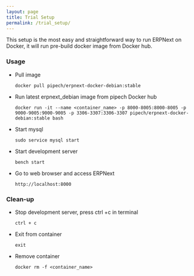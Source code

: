 ```yaml
---
layout: page
title: Trial Setup
permalink: /trial_setup/
---
```


This setup is the most easy and straightforward way to run ERPNext on Docker,
it will run pre-build docker image from Docker hub.

### Usage

* Pull image

    `docker pull pipech/erpnext-docker-debian:stable`

* Run latest erpnext_debian image from pipech Docker hub

    `docker run -it --name <container_name> -p 8000-8005:8000-8005 -p 9000-9005:9000-9005 -p 3306-3307:3306-3307 pipech/erpnext-docker-debian:stable bash`

* Start mysql

    `sudo service mysql start`

* Start development server

    `bench start`

* Go to web browser and access ERPNext

    `http://localhost:8000`

### Clean-up

* Stop development server, press ctrl +c in terminal

    `ctrl + c`

* Exit from container

    `exit`

* Remove container

    `docker rm -f <container_name>`
